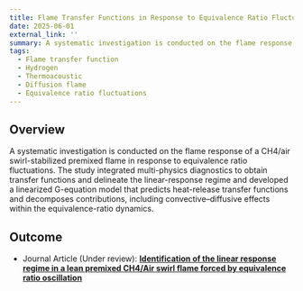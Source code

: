 ```yaml
---
title: Flame Transfer Functions in Response to Equivalence Ratio Fluctuations
date: 2025-06-01
external_link: ''
summary: A systematic investigation is conducted on the flame response of a CH4/air swirl-stabilized premixed flame. 
tags:
  - Flame transfer function
  - Hydrogen
  - Thermoacoustic
  - Diffusion flame
  - Equivalence ratio fluctuations
---
```


## Overview

A systematic investigation is conducted on the flame response of a CH4/air swirl-stabilized premixed flame in response to equivalence ratio fluctuations. The study integrated multi-physics diagnostics to obtain transfer functions and delineate the linear-response regime and developed a linearized G-equation model that predicts heat-release transfer functions and decomposes contributions, including convective–diffusive effects within the equivalence-ratio dynamics.

## Outcome
- Journal Article (Under review): [**Identification of the linear response regime in a lean premixed CH4/Air swirl flame forced by equivalence ratio oscillation**](/publication/Z_Zhao_CnF_WorkingPaper/)

<!--more-->
